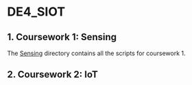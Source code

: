 # DE4_SIOT

## 1. Coursework 1: Sensing
The [Sensing](/DE4_siot/Sensing/) directory contains all the scripts for coursework 1.

## 2. Coursework 2: IoT
